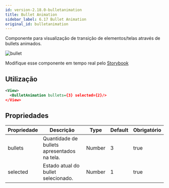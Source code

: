 ```yaml
---
id: version-2.18.0-bulletanimation
title: Bullet Animation
sidebar_label: 6.17 Bullet Animation
original_id: bulletanimation
---
```


Componente para visualização de transição de elementos/telas através de bullets animados.

![bullet](assets/images_components/v2.0.0/bullet-animation.jpg)

Modifique esse componente em tempo real pelo [Storybook](https://ame-miniapp-components.calindra.com.br/storybook/?path=/story/intera%C3%A7%C3%B5es-bulletanimation--basic)

## Utilização

```xml
<View>
  <BulletAnimation bullets={3} selected={2}/>
</View>
```

## Propriedades

| Propriedade | Descrição                                   | Type   | Default | Obrigatório |
|-------------|---------------------------------------------|--------|---------|-------------|
| bullets     | Quantidade de bullets apresentados na tela. | Number | 3       | true        |
| selected    | Estado atual do bullet selecionado.         | Number | 1       | true        |

